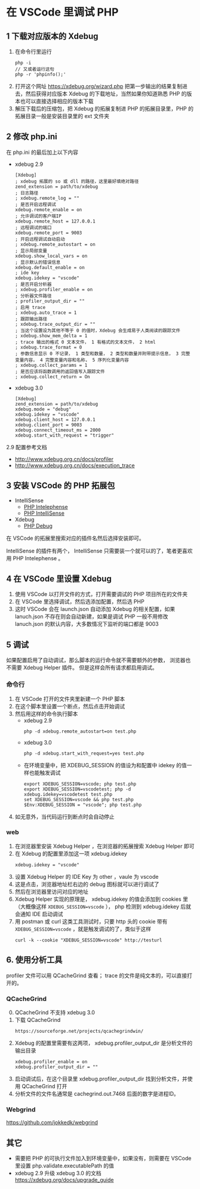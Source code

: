 # 在 VSCode 里调试 PHP

## 1 下载对应版本的 Xdebug
1. 在命令行里运行
    ```
    php -i
    // 又或者运行这句
    php -r 'phpinfo();'
    ```
2. 打开这个网址 https://xdebug.org/wizard.php 把第一步输出的结果复制进去，然后获得对应版本 Xdebug 的下载地址，当然如果你知道熟悉 PHP 的版本也可以直接选择相应的版本下载
3. 解压下载后的压缩包，把 Xdebug 的拓展复制进 PHP 的拓展目录里，PHP 的拓展目录一般是安装目录里的 ext 文件夹

## 2 修改 php.ini
在 php.ini 的最后加上以下内容

- xdebug 2.9
    ```plaintext
    [Xdebug]
    ; xdebug 拓展的 so 或 dll 的路径，这里最好填绝对路径
    zend_extension = path/to/xdebug
    ; 日志路径
    ; xdebug.remote_log = ""
    ; 是否开启远程调试
    xdebug.remote_enable = on
    ; 允许调试的客户端IP
    xdebug.remote_host = 127.0.0.1
    ; 远程调试的端口
    xdebug.remote_port = 9003
    ; 开启远程调试自动启动
    ; xdebug.remote_autostart = on
    ; 显示局部变量
    xdebug.show_local_vars = on
    ; 显示默认的错误信息
    xdebug.default_enable = on
    ; ide key
    xdebug.idekey = "vscode"
    ; 是否开启分析器
    ; xdebug.profiler_enable = on
    ; 分析器文件路径
    ; profiler_output_dir = ""
    ; 启用 trace
    ; xdebug.auto_trace = 1
    ; 跟踪输出路径
    ; xdebug.trace_output_dir = ""
    ; 当这个设置设为其他不等于 0 的值时，Xdebug 会生成易于人类阅读的跟踪文件
    ; xdebug.show_mem_delta = 1
    ; trace 输出的格式 0 文本文件， 1 有格式的文本文件， 2 html
    ; xdebug.trace_format = 0
    ; 参数信息显示 0 不记录， 1 类型和数量， 2 类型和数量并附带提示信息， 3 完整变量内容， 4 完整变量内容和名称， 5 序列化变量内容
    ; xdebug.collect_params = 1
    ; 是否应该将函数调用的返回值写入跟踪文件
    ; xdebug.collect_return = On
    ```
- xdebug 3.0
    ```plaintext
    [Xdebug]
    zend_extension = path/to/xdebug
    xdebug.mode = "debug"
    xdebug.idekey = "vscode"
    xdebug.client_host = 127.0.0.1
    xdebug.client_port = 9003
    xdebug.connect_timeout_ms = 2000
    xdebug.start_with_request = "trigger"
    ```

2.9 配置参考文档
- http://www.xdebug.org.cn/docs/profiler
- http://www.xdebug.org.cn/docs/execution_trace

## 3 安装 VSCode 的 PHP 拓展包

- IntelliSense
    - [PHP Intelephense](https://marketplace.visualstudio.com/items?itemName=bmewburn.vscode-intelephense-client)
    - [PHP IntelliSense](https://marketplace.visualstudio.com/items?itemName=felixfbecker.php-intellisense)
- Xdebug
    - [PHP Debug](https://marketplace.visualstudio.com/items?itemName=felixfbecker.php-debug)

在 VSCode 的拓展里搜索对应的插件名然后选择安装即可。

IntelliSense 的插件有两个， IntelliSense 只需要装一个就可以的了，笔者更喜欢用 PHP Intelephense 。

## 4 在 VSCode 里设置 Xdebug
1. 使用 VSCode 以打开文件的方式，打开需要调试的 PHP 项目所在的文件夹
2. 在 VSCode 里选择调试，然后选添加配置，然后选 PHP
3. 这时 VSCode 会在 launch.json 自动添加 Xdebug 的相关配置，如果 lanuch.json 不存在则会自动新建，如果是调试 PHP 一般不用修改 lanuch.json 的默认内容，大多数情况下监听的端口都是 9003

## 5 调试

如果配置启用了自动调试，那么脚本的运行命令就不需要额外的参数， 浏览器也不需要 Xdebug Helper 插件。
但是这样会所有请求都启用调试。

### 命令行
1. 在 VSCode 打开的文件夹里新建一个 PHP 脚本
2. 在这个脚本里设置一个断点，然后点击开始调试
3. 然后用这样的命令执行脚本
    - xdebug 2.9
        ```
        php -d xdebug.remote_autostart=on test.php
        ```
    - xdebug 3.0
        ```
        php -d xdebug.start_with_request=yes test.php
        ```
    - 在环境变量中，把 XDEBUG_SESSION 的值设为和配置中 idekey 的值一样也能触发调试
        ```
        export XDEBUG_SESSION=vscode; php test.php
        export XDEBUG_SESSION=vscodetest; php -d xdebug.idekey=vscodetest test.php
        set XDEBUG_SESSION=vscode && php test.php
        $Env:XDEBUG_SESSION = "vscode"; php test.php
        ```
4. 如无意外，当代码运行到断点时会自动停止

### web
1. 在浏览器里安装 Xdebug Helper ，在浏览器的拓展搜索 Xdebug Helper 即可
2. 在 Xdebug 的配置里添加这一项 xdebug.idekey
    ```plaintext
    xdebug.idekey = "vscode"
    ```
3. 设置 Xdebug Helper 的 IDE Key 为 other ，vaule 为 vscode
4. 这是点击，浏览器地址栏右边的 debug 图标就可以进行调试了
5. 然后在浏览器里访问对应的地址
6. Xdebug Helper 实现的原理是， xdebug.idekey 的值会添加到 cookies 里（大概像这样 `XDEBUG_SESSION=vscode` ）， php 检测到 xdebug.idekey 后就会通知 IDE 启动调试
7. 用 postman 或 curl 这类工具测试时，只要 http 头的 cookie 带有 `XDEBUG_SESSION=vscode` ，就是触发调试的了，类似于这样
    ```
    curl -k --cookie "XDEBUG_SESSION=vscode" http://testurl
    ```

## 6. 使用分析工具

profiler 文件可以用 QCacheGrind 查看；
trace 的文件是纯文本的，可以直接打开的。

### QCacheGrind
0. QCacheGrind 不支持 xdebug 3.0
1. 下载 QCacheGrind
    ```plaintext
    https://sourceforge.net/projects/qcachegrindwin/
    ```
2. Xdebug 的配置里需要有这两项， xdebug.profiler_output_dir 是分析文件的输出目录
    ```plaintext
    xdebug.profiler_enable = on
    xdebug.profiler_output_dir = ""
    ```
3. 启动调试后，在这个目录里 xdebug.profiler_output_dir 找到分析文件，并使用 QCacheGrind 打开
4. 分析文件的文件名通常是 cachegrind.out.7468 后面的数字是进程ID。

### Webgrind

https://github.com/jokkedk/webgrind

## 其它
- 需要把 PHP 的可执行文件加入到环境变量中，如果没有，则需要在 VSCode 里设置 php.validate.executablePath 的值
- xdebug 2.9 升级 xdebug 3.0 的文档 https://xdebug.org/docs/upgrade_guide
